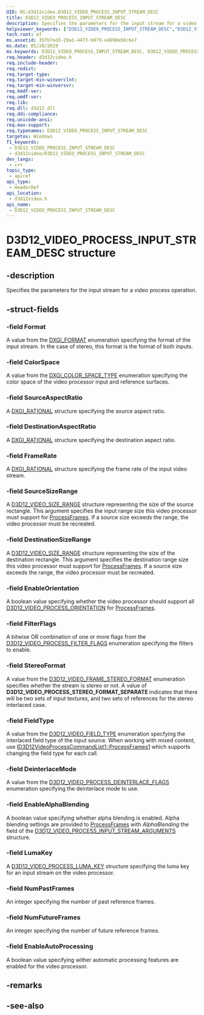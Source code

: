 ```yaml
---
UID: NS:d3d12video.D3D12_VIDEO_PROCESS_INPUT_STREAM_DESC
title: D3D12_VIDEO_PROCESS_INPUT_STREAM_DESC
description: Specifies the parameters for the input stream for a video process operation.
helpviewer_keywords: ["D3D12_VIDEO_PROCESS_INPUT_STREAM_DESC","D3D12_VIDEO_PROCESS_INPUT_STREAM_DESC",""]
tech.root: mf
ms.assetid: 35fb7ed3-29a1-4473-b979-e4698eb8c6e7
ms.date: 05/28/2019
ms.keywords: D3D12_VIDEO_PROCESS_INPUT_STREAM_DESC, D3D12_VIDEO_PROCESS_INPUT_STREAM_DESC,
req.header: d3d12video.h
req.include-header: 
req.redist: 
req.target-type: 
req.target-min-winverclnt: 
req.target-min-winversvr: 
req.kmdf-ver: 
req.umdf-ver: 
req.lib: 
req.dll: d3d12.dll
req.ddi-compliance: 
req.unicode-ansi: 
req.max-support: 
req.typenames: D3D12_VIDEO_PROCESS_INPUT_STREAM_DESC
targetos: Windows
f1_keywords:
 - D3D12_VIDEO_PROCESS_INPUT_STREAM_DESC
 - d3d12video/D3D12_VIDEO_PROCESS_INPUT_STREAM_DESC
dev_langs:
 - c++
topic_type:
 - apiref
api_type:
 - HeaderDef
api_location:
 - d3d12video.h
api_name:
 - D3D12_VIDEO_PROCESS_INPUT_STREAM_DESC
---
```


# D3D12_VIDEO_PROCESS_INPUT_STREAM_DESC structure


## -description

Specifies the parameters for the input stream for a video process operation.

## -struct-fields

### -field Format

 
A value from the [DXGI_FORMAT](https://docs.microsoft.com/windows/desktop/api/dxgiformat/ne-dxgiformat-dxgi_format) enumeration specifying the format of the input stream. In the case of stereo, this format is the format of both inputs.

### -field ColorSpace

A value from the [DXGI_COLOR_SPACE_TYPE](https://docs.microsoft.com/windows/desktop/api/dxgicommon/ne-dxgicommon-dxgi_color_space_type) enumeration specifying the color space of the video processor input and reference surfaces.

### -field SourceAspectRatio

A [DXGI_RATIONAL](https://docs.microsoft.com/windows/desktop/api/dxgicommon/ns-dxgicommon-dxgi_rational) structure specifying the source aspect ratio.

### -field DestinationAspectRatio

A [DXGI_RATIONAL](https://docs.microsoft.com/windows/desktop/api/dxgicommon/ns-dxgicommon-dxgi_rational) structure specifying the destination aspect ratio.

### -field FrameRate

A [DXGI_RATIONAL](https://docs.microsoft.com/windows/desktop/api/dxgicommon/ns-dxgicommon-dxgi_rational) structure specifying the frame rate of the input video stream.

### -field SourceSizeRange

A [D3D12_VIDEO_SIZE_RANGE](ns-d3d12video-d3d12_video_size_range.md) structure representing the size of the source rectangle. This argument specifies the input range size this video processor must support for [ProcessFrames](nf-d3d12video-id3d12videoprocesscommandlist-processframes.md).  If a source size exceeds the range, the video processor must be recreated.

### -field DestinationSizeRange

A [D3D12_VIDEO_SIZE_RANGE](ns-d3d12video-d3d12_video_size_range.md) structure representing the size of the destination rectangle. This argument specifies the destination range size this video processor must support for [ProcessFrames](nf-d3d12video-id3d12videoprocesscommandlist-processframes.md).  If a source size exceeds the range, the video processor must be recreated.

### -field EnableOrientation

 
A boolean value specifying whether the video processor should support all [D3D12_VIDEO_PROCESS_ORIENTATION](ne-d3d12video-d3d12_video_process_orientation.md) for [ProcessFrames](nf-d3d12video-id3d12videoprocesscommandlist-processframes.md).

### -field FilterFlags

A bitwise OR combination of one or more flags from the [D3D12_VIDEO_PROCESS_FILTER_FLAGS](ne-d3d12video-d3d12_video_process_filter_flags.md) enumeration specifying the filters to enable.

### -field StereoFormat

A value from the [D3D12_VIDEO_FRAME_STEREO_FORMAT](ne-d3d12video-d3d12_video_frame_stereo_format.md) enumeration specifies whether the stream is stereo or not. A value of **D3D12_VIDEO_PROCESS_STEREO_FORMAT_SEPARATE** indicates that there will be two sets of input textures, and two sets of references for the stereo interlaced case.

### -field FieldType

A value from the [D3D12_VIDEO_FIELD_TYPE](ne-d3d12video-d3d12_video_field_type.md) enumeration specfying the interlaced field type of the input source. When working with mixed content, use [ID3D12VideoProcessCommandList1::ProcessFrames1](nf-d3d12video-id3d12videoprocesscommandlist1-processframes1.md) which supports changing the field type for each call.

### -field DeinterlaceMode

A value from the [D3D12_VIDEO_PROCESS_DEINTERLACE_FLAGS](ne-d3d12video-d3d12_video_process_deinterlace_flags.md) enumeration specifying the deinterlace mode to use.

### -field EnableAlphaBlending

A boolean value specifying whether alpha blending is enabled. Alpha blending settings are provided to [ProcessFrames](nf-d3d12video-id3d12videoprocesscommandlist-processframes.md) with *AlphaBlending* the field of the [D3D12_VIDEO_PROCESS_INPUT_STREAM_ARGUMENTS](ns-d3d12video-d3d12_video_process_input_stream_arguments.md) structure.

### -field LumaKey

A [D3D12_VIDEO_PROCESS_LUMA_KEY](ns-d3d12video-d3d12_video_process_luma_key.md) structure specifying the luma key for an input stream on the video processor.

### -field NumPastFrames

An integer specifying the number of past reference frames.

### -field NumFutureFrames

An integer specifying the number of future reference frames.

### -field EnableAutoProcessing

A boolean value specifying wither automatic processing features are enabled for the video processor.

## -remarks

## -see-also

